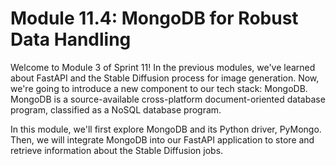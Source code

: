 # Module 11.4: MongoDB for Robust Data Handling

Welcome to Module 3 of Sprint 11! In the previous modules, we've learned about FastAPI and the Stable Diffusion process for image generation. Now, we're going to introduce a new component to our tech stack: MongoDB. MongoDB is a source-available cross-platform document-oriented database program, classified as a NoSQL database program.

In this module, we'll first explore MongoDB and its Python driver, PyMongo. Then, we will integrate MongoDB into our FastAPI application to store and retrieve information about the Stable Diffusion jobs.
